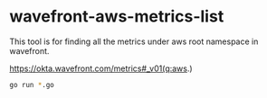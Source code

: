 # wavefront-aws-metrics-list

This tool is for finding all the metrics under aws root namespace in wavefront.

https://okta.wavefront.com/metrics#_v01(q:aws.)

```bash
go run *.go
```